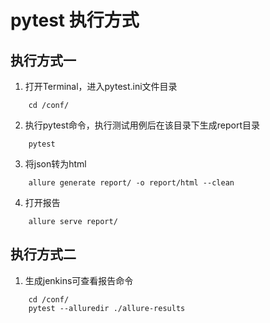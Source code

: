 # pytest 执行方式
## 执行方式一
1. 打开Terminal，进入pytest.ini文件目录
```shell script
    cd /conf/
```
2. 执行pytest命令，执行测试用例后在该目录下生成report目录
```shell script
    pytest
```
3. 将json转为html
```shell script
    allure generate report/ -o report/html --clean
```
4. 打开报告
```shell script
    allure serve report/
```
## 执行方式二
1. 生成jenkins可查看报告命令
```shell script
    cd /conf/
    pytest --alluredir ./allure-results
```